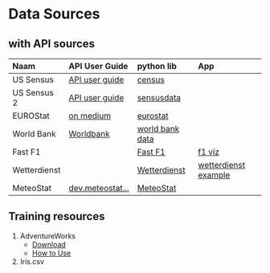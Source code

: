 # Data Sources

## with API sources

| Naam         | API User Guide                                                                                                 | python lib                                                     | App                                                                    |
| :----------- | :------------------------------------------------------------------------------------------------------------- | :------------------------------------------------------------- | :--------------------------------------------------------------------- |
| US Sensus    | [API user guide](https://www.census.gov/data/developers/guidance/api-user-guide.html)                          | [census](https://pypi.org/project/census/)                     |                                                                        |
| US Sensus 2  | [API user guide](https://www.census.gov/data/developers/guidance/api-user-guide.html)                          | [sensusdata](https://pypi.org/project/censusdata/)             |                                                                        |
| EUROStat     | [on medium](https://towardsdatascience.com/using-eurostat-statistical-data-on-europe-with-python-2d77c9b7b02b) | [eurostat](https://pypi.org/project/eurostat/)                 |                                                                        |
| World Bank   | [Worldbank](https://data.worldbank.org/)                                                                       | [world bank data](https://pypi.org/project/world-bank-data/)   |                                                                        |
| Fast F1      |                                                                                                                | [Fast F1](https://github.com/theOehrly/Fast-F1)                | [f1 viz](https://github.com/jessbuildsthings/f1-viz)                   |
| Wetterdienst |                                                                                                                | [Wetterdienst](https://wetterdienst.readthedocs.io/en/latest/) | [wetterdienst example](https://wetterdienst.readthedocs.io/en/latest/) |
| MeteoStat    | [dev.meteostat...](https://dev.meteostat.net/)                                                                 | [MeteoStat](https://pypi.org/project/meteostat/)               |                                                                        |

## Training resources

1. AdventureWorks
   - [Download](https://learn.microsoft.com/en-us/sql/samples/adventureworks-install-configure?view=sql-server-ver16&tabs=ssms)
   - [How to Use](https://medium.com/learning-sql/eadventureworks-database-427e59144bc0)
2. Iris.csv

